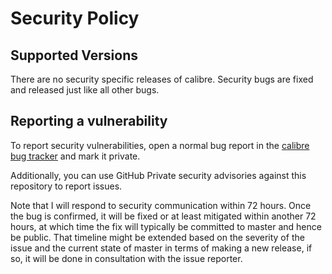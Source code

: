 # Security Policy

## Supported Versions

There are no security specific releases of calibre. Security bugs are fixed
and released just like all other bugs.

## Reporting a vulnerability

To report security vulnerabilities, open a normal bug report in the
[calibre bug tracker](https://calibre-ebook.com/bugs) and mark it private.

Additionally, you can use GitHub Private security advisories against this
repository to report issues.

Note that I will respond to security communication within 72 hours. Once
the bug is confirmed, it will be fixed or at least mitigated within another 72
hours, at which time the fix will typically be committed to master and hence be
public. That timeline might be extended based on the severity of the issue and the
current state of master in terms of making a new release, if so, it will be
done in consultation with the issue reporter.
